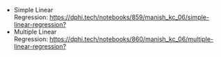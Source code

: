 <ul>
	<li>Simple Linear Regression:&nbsp;<a href="https://dphi.tech/notebooks/859/manish_kc_06/simple-linear-regression?" target="_blank">https://dphi.tech/notebooks/859/manish_kc_06/simple-linear-regression?</a></li>
	<li>Multiple Linear Regression:&nbsp;<a href="https://dphi.tech/notebooks/860/manish_kc_06/multiple-linear-regression?" target="_blank">https://dphi.tech/notebooks/860/manish_kc_06/multiple-linear-regression?</a></li>
</ul>